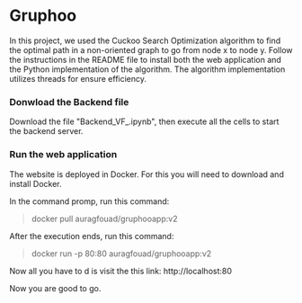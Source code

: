 # Gruphoo
In this project, we used the Cuckoo Search Optimization algorithm to find the optimal path in a non-oriented graph to go from node x to node y. Follow the instructions in the README file to install both the web application and the Python implementation of the algorithm. The algorithm implementation utilizes threads for ensure efficiency.

### Donwload the Backend file

Download the file "Backend_VF_.ipynb", then execute all the cells to start the backend server.

### Run the web application

The website is deployed in Docker. For this you will need to download and install Docker.

In the command promp, run this command: 
> docker pull auragfouad/gruphooapp:v2

After the execution ends, run this command: 
> docker run -p 80:80 auragfouad/gruphooapp:v2

Now all you have to d is visit the this link: http://localhost:80 

Now you are good to go.
